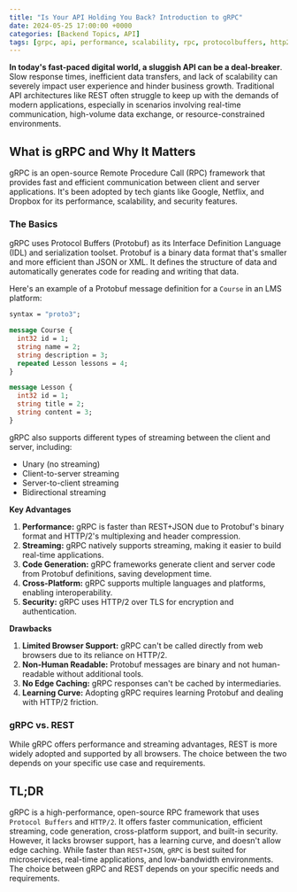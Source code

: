 ```yaml
---
title: "Is Your API Holding You Back? Introduction to gRPC"
date: 2024-05-25 17:00:00 +0000
categories: [Backend Topics, API]
tags: [grpc, api, performance, scalability, rpc, protocolbuffers, http2, streaming, codegeneration, cross platform, security, microservices, real time, low bandwidth, web development, software architecture, cloud native, open source, api design, remote procedure calls, interoperability, api testing, api monitoring, api gateway, soap, rest apis, web services, distributed systems, serverless functions, edge computing, containerization]
---
```


**In today's fast-paced digital world, a sluggish API can be a deal-breaker**. Slow response times, inefficient data transfers, and lack of scalability can severely impact user experience and hinder business growth. Traditional API architectures like REST often struggle to keep up with the demands of modern applications, especially in scenarios involving real-time communication, high-volume data exchange, or resource-constrained environments.

## What is gRPC and Why It Matters

gRPC is an open-source Remote Procedure Call (RPC) framework that provides fast and efficient communication between client and server applications. It's been adopted by tech giants like Google, Netflix, and Dropbox for its performance, scalability, and security features.

### The Basics

gRPC uses Protocol Buffers (Protobuf) as its Interface Definition Language (IDL) and serialization toolset. Protobuf is a binary data format that's smaller and more efficient than JSON or XML. It defines the structure of data and automatically generates code for reading and writing that data.

Here's an example of a Protobuf message definition for a `Course` in an LMS platform:

```protobuf
syntax = "proto3";

message Course {
  int32 id = 1;
  string name = 2;
  string description = 3;
  repeated Lesson lessons = 4;
}

message Lesson {
  int32 id = 1;
  string title = 2;
  string content = 3;
}
```

gRPC also supports different types of streaming between the client and server, including:

- Unary (no streaming)
- Client-to-server streaming
- Server-to-client streaming
- Bidirectional streaming

**Key Advantages**

1. **Performance:** gRPC is faster than REST+JSON due to Protobuf's binary format and HTTP/2's multiplexing and header compression.
2. **Streaming:** gRPC natively supports streaming, making it easier to build real-time applications.
3. **Code Generation:** gRPC frameworks generate client and server code from Protobuf definitions, saving development time.
4. **Cross-Platform:** gRPC supports multiple languages and platforms, enabling interoperability.
5. **Security:** gRPC uses HTTP/2 over TLS for encryption and authentication.

**Drawbacks**

1. **Limited Browser Support:** gRPC can't be called directly from web browsers due to its reliance on HTTP/2.
2. **Non-Human Readable:** Protobuf messages are binary and not human-readable without additional tools.
3. **No Edge Caching:** gRPC responses can't be cached by intermediaries.
4. **Learning Curve:** Adopting gRPC requires learning Protobuf and dealing with HTTP/2 friction.

### gRPC vs. REST

While gRPC offers performance and streaming advantages, REST is more widely adopted and supported by all browsers. The choice between the two depends on your specific use case and requirements.

## TL;DR

gRPC is a high-performance, open-source RPC framework that uses `Protocol Buffers` and `HTTP/2`. It offers faster communication, efficient streaming, code generation, cross-platform support, and built-in security. However, it lacks browser support, has a learning curve, and doesn't allow edge caching. While faster than `REST+JSON`, `gRPC` is best suited for microservices, real-time applications, and low-bandwidth environments. The choice between gRPC and REST depends on your specific needs and requirements.
